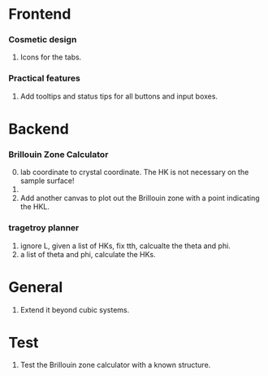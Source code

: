 # Frontend

### Cosmetic design
1. Icons for the tabs. 

### Practical features
1. Add tooltips and status tips for all buttons and input boxes. 





# Backend

### Brillouin Zone Calculator
0. lab coordinate to crystal coordinate. The HK is not necessary on the sample surface!
1. 
2. Add another canvas to plot out the Brillouin zone with a point indicating the HKL.

### tragetroy planner
1. ignore L, given a list of HKs, fix tth, calcualte the theta and phi. 
2. a list of theta and phi, calculate the HKs. 
# General
1. Extend it beyond cubic systems. 


# Test 
1. Test the Brillouin zone calculator with a known structure. 